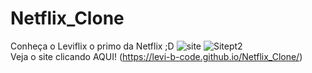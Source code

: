 # Netflix_Clone
Conheça o Leviflix o primo da Netflix ;D
![site](https://user-images.githubusercontent.com/105580065/170454029-abdefd77-bf14-40fb-b746-dc42429e4668.png)
![Sitept2](https://user-images.githubusercontent.com/105580065/170454689-4869ea0a-21ef-4530-8ce6-a35ac3a935fb.png)<br>
Veja o site clicando AQUI! (https://levi-b-code.github.io/Netflix_Clone/)
